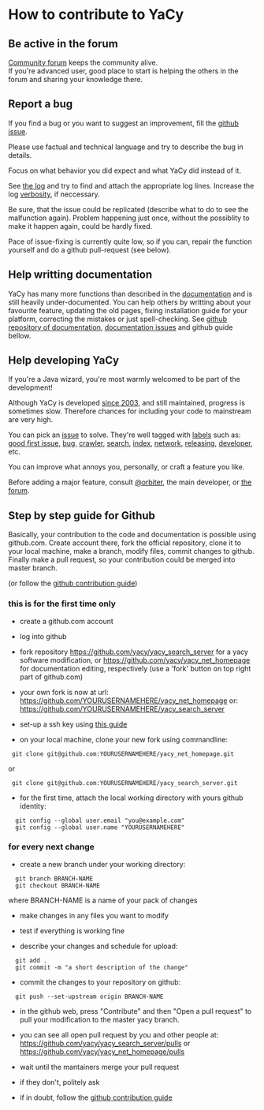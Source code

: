 # How to contribute to YaCy


## Be active in the forum

[Community forum](https://community.searchlab.eu) keeps the community alive.  
If you're advanced user, good place to start is helping the others in
the forum and sharing your knowledge there.


## Report a bug

If you find a bug or you want to suggest an improvement, fill the 
[github issue](https://github.com/yacy/yacy_search_server/issues).

Please use factual and technical language and try to describe the bug in
details. 

Focus on what behavior you did expect and what YaCy did instead of it.

See [the log](operation/logging.md) and try to find and attach the
appropriate log lines. Increase the log
[verbosity](operation/logging.md#verbosity), if neccessary.

Be sure, that the issue could be replicated (describe what to do to see
the malfunction again). Problem happening just once, without the possiblity
to make it happen again, could be hardly fixed.

Pace of issue-fixing is currently quite low, so if you can, repair the
function yourself and do a github pull-request (see below).


## Help writting documentation

YaCy has many more functions than described in the [documentation](docs.md)
and is still heavily under-documented.  You can help others by writting about your
favourite feature, updating the old pages, fixing installation guide for
your platform, correcting the mistakes or just spell-checking.  See 
[github repository of documentation](https://github.com/yacy/yacy_net_homepage), 
[documentation issues](https://github.com/yacy/yacy_search_server/issues?q=state%3Aopen%20label%3ADocumentation) 
and github guide bellow.


## Help developing YaCy 

If you're a Java wizard, you're most warmly welcomed to be part of the
development!  

Although YaCy is developed [since 2003](https://en.wikipedia.org/wiki/YaCy), and still maintained,
progress is sometimes slow. Therefore chances for including your code to
mainstream are very high.

You can pick an [issue](https://github.com/yacy/yacy_search_server/issues) to solve.
They're well tagged with [labels](https://github.com/yacy/yacy_search_server/labels) such as: 
[good first issue](https://github.com/yacy/yacy_search_server/issues?q=state%3Aopen%20label%3A%22good%20first%20issue%22),
[bug](https://github.com/yacy/yacy_search_server/issues?q=is%3Aissue%20state%3Aopen%20label%3Abug),
[crawler](https://github.com/yacy/yacy_search_server/issues?q=state%3Aopen%20label%3Acrawler),
[search](https://github.com/yacy/yacy_search_server/issues?q=state%3Aopen%20label%3Asearch),
[index](https://github.com/yacy/yacy_search_server/issues?q=state%3Aopen%20label%3Aindex),
[network](https://github.com/yacy/yacy_search_server/issues?q=state%3Aopen%20label%3Anetwork),
[releasing](https://github.com/yacy/yacy_search_server/issues?q=state%3Aopen%20label%3Areleasing),
[developer](https://github.com/yacy/yacy_search_server/issues?q=state%3Aopen%20label%3A%22developer%20issue%22),
etc.
 
You can improve what annoys you, personally, or craft a feature you like.

Before adding a major feature, consult
[@orbiter](https://github.com/Orbiter), the main developer, or 
[the forum](https://community.searchlab.eu/).



## Step by step guide for Github

Basically, your contribution to the code and documentation is possible using
github.com. Create account there, fork the official repository, clone it to
your local machine, make a branch, modify files, commit changes to github. 
Finally make a pull request, so your contribution could be merged into
master branch.


(or follow the [github contribution guide](https://docs.github.com/en/get-started/quickstart/contributing-to-projects))



### this is for the first time only

* create a github.com account

* log into github

* fork repository <https://github.com/yacy/yacy_search_server> for a yacy
  software modification, 
  or <https://github.com/yacy/yacy_net_homepage> for documentation editing, 
  respectively (use a 'fork' button on top right part of github.com)

* your own fork is now at url:
  https://github.com/YOURUSERNAMEHERE/yacy_net_homepage
  or:
  https://github.com/YOURUSERNAMEHERE/yacy_search_server

* set-up a ssh key using [this guide](https://docs.github.com/en/authentication/connecting-to-github-with-ssh/adding-a-new-ssh-key-to-your-github-account)

* on your local machine, clone your new fork using commandline:
```
 git clone git@github.com:YOURUSERNAMEHERE/yacy_net_homepage.git
```
 or
```
 git clone git@github.com:YOURUSERNAMEHERE/yacy_search_server.git
```

* for the first time, attach the local working directory with yours github
  identity:
```
  git config --global user.email "you@example.com"
  git config --global user.name "YOURUSERNAMEHERE"
```

### for every next change

* create a new branch under your working directory:
```
  git branch BRANCH-NAME
  git checkout BRANCH-NAME
```
  where BRANCH-NAME is a name of your pack of changes

* make changes in any files you want to modify

* test if everything is working fine

* describe your changes and schedule for upload: 
```
  git add .
  git commit -m "a short description of the change"
```

* commit the changes to your repository on github:
```
  git push --set-upstream origin BRANCH-NAME
```

* in the github web, press "Contribute" and then 
  "Open a pull request" to pull your modification 
  to the master yacy branch. 

* you can see all open pull request by you and other people at:
  <https://github.com/yacy/yacy_search_server/pulls>
  or
  <https://github.com/yacy/yacy_net_homepage/pulls>
  
* wait until the mantainers merge your pull request

* if they don't, politely ask

* if in doubt, follow the [github contribution guide](https://docs.github.com/en/get-started/quickstart/contributing-to-projects)

